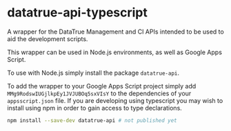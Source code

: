 # datatrue-api-typescript

A wrapper for the DataTrue Management and CI APIs intended to be used to aid the development scripts.

This wrapper can be used in Node.js environments, as well as Google Apps Script.

To use with Node.js simply install the package `datatrue-api`.

To add the wrapper to your Google Apps Script project simply add `MMg9RodswIUGjlkpEy1JVJUBOq5sxVIsY` to the dependencies of your `appsscript.json` file. If you are developing using typescript you may wish to install using npm in order to gain access to type declarations.

```bash
npm install --save-dev datatrue-api # not published yet
```
